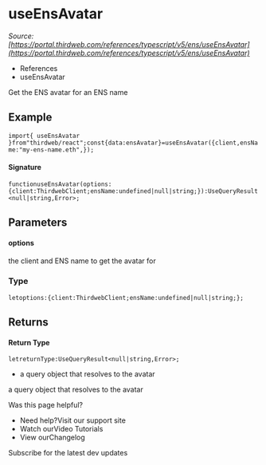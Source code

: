 # useEnsAvatar

*Source: [https://portal.thirdweb.com/references/typescript/v5/ens/useEnsAvatar](https://portal.thirdweb.com/references/typescript/v5/ens/useEnsAvatar)*

* References
* useEnsAvatar

Get the ENS avatar for an ENS name

## Example

`import{ useEnsAvatar }from"thirdweb/react";const{data:ensAvatar}=useEnsAvatar({client,ensName:"my-ens-name.eth",});`
#### Signature

`functionuseEnsAvatar(options:{client:ThirdwebClient;ensName:undefined|null|string;}):UseQueryResult<null|string,Error>;`
## Parameters

#### options

the client and ENS name to get the avatar for

### Type

`letoptions:{client:ThirdwebClient;ensName:undefined|null|string;};`
## Returns

#### Return Type

`letreturnType:UseQueryResult<null|string,Error>;`
* a query object that resolves to the avatar

a query object that resolves to the avatar

Was this page helpful?

* Need help?Visit our support site
* Watch ourVideo Tutorials
* View ourChangelog

Subscribe for the latest dev updates

